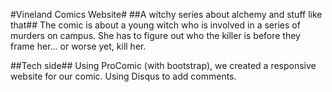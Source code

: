 #Vineland Comics Website#
##A witchy series about alchemy and stuff like that##
The comic is about a young witch who is involved in a series of murders on campus. She has to figure out who the killer is before they frame her... or worse yet, kill her.

##Tech side##
Using ProComic (with bootstrap), we created a responsive website for our comic. Using Disqus to add comments. 
